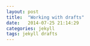 ```yaml
---
layout: post
title:  "Working with drafts"
date:   2014-07-25 21:14:29
categories: jekyll
tags: jekyll drafts
---
```


